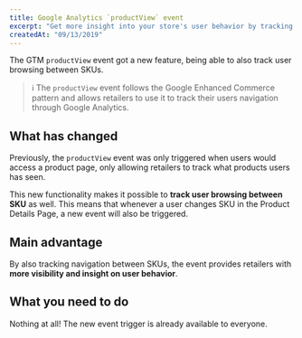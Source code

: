 ```yaml
---
title: Google Analytics `productView` event
excerpt: "Get more insight into your store's user behavior by tracking their navigation between SKUs."
createdAt: "09/13/2019"
---
```


The GTM `productView` event got a new feature, being able to also track user browsing between SKUs. 

> ℹ️ The `productView` event follows the Google Enhanced Commerce pattern and allows retailers to use it to track their users navigation through Google Analytics.

## What has changed 

Previously, the `productView` event was only triggered when users would access a product page, only allowing retailers to track what products users has seen.

This new functionality makes it possible to **track user browsing between SKU** as well. This means that whenever a user changes SKU in the Product Details Page, a new event will also be triggered.

## Main advantage 

By also tracking navigation between SKUs, the event provides retailers with **more visibility and insight on user behavior**.

## What you need to do

Nothing at all! The new event trigger is already available to everyone.
